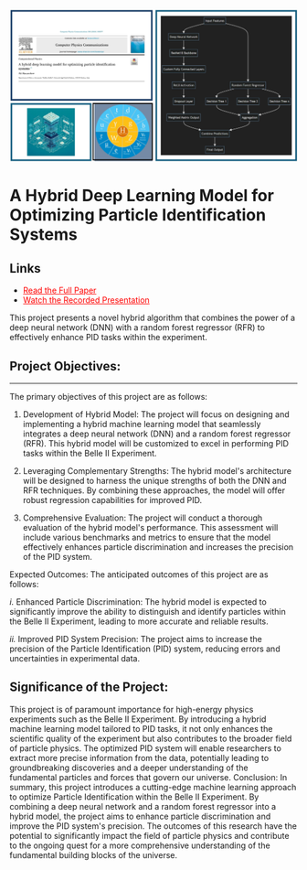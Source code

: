 ![Logo](cover12.jpg)
# A Hybrid Deep Learning Model for Optimizing Particle Identification Systems

## Links
- <a href="https://www.sciencedirect.com/science/article/pii/S0010465524002005" style="color:red;">Read the Full Paper</a>
- <a href="https://cassyni.com/events/MxbrLip4bbxFc6bnCxvcBw?cb=functi" style="color:red;">Watch the Recorded Presentation</a>

This project presents a novel hybrid algorithm that combines the power of a deep neural network (DNN) with a random forest regressor (RFR) to effectively enhance PID tasks within the experiment.


## Project Objectives:
-----

The primary objectives of this project are as follows:


1. Development of Hybrid Model: The project will focus on designing and implementing a hybrid machine learning model that seamlessly integrates a deep neural network (DNN) and a random forest regressor (RFR). This hybrid model will be customized to excel in performing PID tasks within the Belle II Experiment.


2. Leveraging Complementary Strengths: The hybrid model's architecture will be designed to harness the unique strengths of both the DNN and RFR techniques. By combining these approaches, the model will offer robust regression capabilities for improved PID.


3. Comprehensive Evaluation: The project will conduct a thorough evaluation of the hybrid model's performance. This assessment will include various benchmarks and metrics to ensure that the model effectively enhances particle discrimination and increases the precision of the PID system.


Expected Outcomes:
The anticipated outcomes of this project are as follows:


*i.* Enhanced Particle Discrimination: The hybrid model is expected to significantly improve the ability to distinguish and identify particles within the Belle II Experiment, leading to more accurate and reliable results.


*ii.* Improved PID System Precision: The project aims to increase the precision of the Particle Identification (PID) system, reducing errors and uncertainties in experimental data.


## Significance of the Project:
This project is of paramount importance for high-energy physics experiments such as the Belle II Experiment. By introducing a hybrid machine learning model tailored to PID tasks, it not only enhances the scientific quality of the experiment but also contributes to the broader field of particle physics. The optimized PID system will enable researchers to extract more precise information from the data, potentially leading to groundbreaking discoveries and a deeper understanding of the fundamental particles and forces that govern our universe.
Conclusion:
In summary, this project introduces a cutting-edge machine learning approach to optimize Particle Identification within the Belle II Experiment. By combining a deep neural network and a random forest regressor into a hybrid model, the project aims to enhance particle discrimination and improve the PID system's precision. The outcomes of this research have the potential to significantly impact the field of particle physics and contribute to the ongoing quest for a more comprehensive understanding of the fundamental building blocks of the universe.
